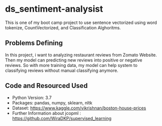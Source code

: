 # ds_sentiment-analysist
This is one of my boot camp project to use sentence vectorized using word tokenize, CountVectorized, and Classification Alghoritms.

## Problems Defining
In this project, i want to analyzing restaurant reviews from Zomato Website. Then my model can predicting new reviews into positive or negative reviews. So with more training data, my model can help system to classifying reviews without manual classifying anymore.

## Code and Resourced Used
 - Python Version: 3.7
 - Packages: pandas, numpy, sklearn, nltk
 - Dataset: https://www.kaggle.com/vikrishnan/boston-house-prices
 - Further Information about jcopml : https://github.com/WiraDKP/supervised_learning
